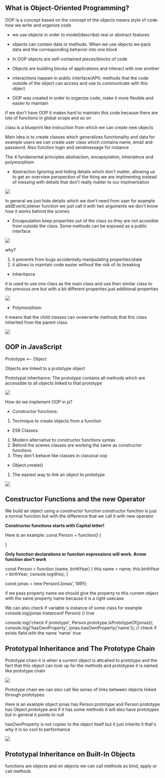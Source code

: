 ## What is Object-Oriented Programming?

OOP is a concept based on the concept of the objects
means style of code how we write and organize code

- we use objects in order to model(describe) real or abstract features

- objects can contain data or methods. When we use objects we pack data and the corresponding behavior into one block

- In OOP objects are self-contained pieces/blocks of code

- Objects are building blocks of applications and interact with one another

- interactions happen in public interface(API): methods that the code outside of the object can access and use to communicate with this object

- OOP was created in order to organize code, make it more flexible and easier to maintain

if we don't have OOP it makes hard to maintain this code because there are lots of functions in global scope and so on

class is a blueprint like instruction from which we can create new objects

Main idea is to create classes which generalizes functionality and data for example users we can create user class which contains name, email and password. Also function login and sendmessage for instance

The 4 fundamental principles  abstraction, encapsylation, inheriatnce and polymorphism

- Abstraction Ignoring and hiding details which don't matter, allowing us to get an overview perspection of the thing we are implmenting instead of messing with details that don't really matter to our implmentation

<img src="./img/abstraction.png">

In general we just hide details which we don't need from user for example addEventListener function we just call it with two arguments we don't know how it works behind the scenes

- Encapsulation keep properties out of the class so they are not accesible from outside the class. Some methods can be exposed as a public interface

<img src="./img/encapsulation.png">

why? 

1. it prevents from bugs accidentally manipulating properties/state 
2. it allows to maintain code easier without the risk of its breaking

- Inheritance 

it is used to use one class as the main class and use then similar class to the previous one but with a bit different properties just additional properties 

<img src="./img//inheritance.png">

- Polymorphism 

it means that the child classes can ovwerwrite methods that this class inherited from the parent class

<img src="./img/polymorhism.png">

## OOP in JavaScript

Prototype <-- Object 

Objects are linked to a prototype object

Prototypal inheritance: The prototype contains all methods which are accessible to all objects linked to that prototype

<img src="./img/oop_in_js.png">

How do we implement OOP in js?

- Constructor functions:
1. Technique to create objects from a function

- ES6 Classes:

1. Modern alternative to constructor functions syntax 
2. Behind the scenes classes are working the same as constructor functions 
3. They don't behave like classes in classical oop

- Object.create()

1. The easiest way to link an object to prototype

<img src="./img/ways_of_implementing_oop_js.png">

## Constructor Functions and the new Operator
We build an object using a constructor function
constructor function is just a normal function but with the difference that we call it with new operator


<b>Constructor functions starts with Capital letter!</b>

Here is an example:
const Person = function() {

}

<b>Only function declarations or function expressions will work. Arrow function don't work</b>


const Person = function (name, birthYear) {
  this.name = name;
  this.birthYear = birthYear;
  console.log(this);
}

const jonas = new Person('Jonas', 1991);

if we pass property name we should give the property to this current object with the same property name because it is a right usecase

We can also check if variable is instance of some class for example
console.log(jonas instanceof Person) // true

console.log('check if prototype', Person.prototype.isPrototypeOf(jonas));
console.log('hasOwnProperty', jonas.hasOwnProperty('name')); // check if exists field with the name 'name' true

## Prototypal Inheritance and The Prototype Chain

Prototype chain it is when a current object is attcahed to prototype and the fact that this object can look up for the methods and prototypes it is named like prototype chain

<img src="./img/prototypal_inheritance.png">

Prototype chain we can also call like series of links between objects linked through prototypes

Here is an example object jonas has Person.prototype and Person.prototype has Object.prototype and if it has some methods it will also have prototypes but in general it points to null

hasOwnProperty is not copies to the object itself but it just inherits it that's why it is so cool to performance

<img src="./img/prototype_chain.png">

## Prototypal Inheritance on Built-In Objects
functions are objects and on objects we can call methods as bind, apply or call methods








